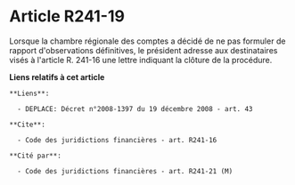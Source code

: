 # Article R241-19

Lorsque la chambre régionale des comptes a décidé de ne pas formuler de rapport d'observations définitives, le président
adresse aux destinataires visés à l'article R. 241-16 une lettre indiquant la clôture de la procédure.

**Liens relatifs à cet article**

	**Liens**:

	  - DEPLACE: Décret n°2008-1397 du 19 décembre 2008 - art. 43

	**Cite**:

	  - Code des juridictions financières - art. R241-16

	**Cité par**:

	  - Code des juridictions financières - art. R241-21 (M)
